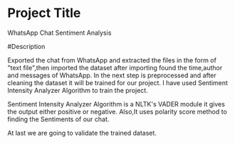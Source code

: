 # Project Title

WhatsApp Chat Sentiment Analysis

#Description

Exported the chat from WhatsApp and extracted the files in the form of "text file",then imported the dataset after importing found the time,author and messages of WhatsApp.
In the next step is preprocessed and after cleaning the dataset it will be trained for our project.
I have used Sentiment Intensity Analyzer Algorithm to train the project.

Sentiment Intensity Analyzer Algorithm is a NLTK's
VADER module it gives the output either positive or negative.
Also,It uses polarity score method to finding the Sentiments of our chat.

At last we are going to validate the trained dataset.
